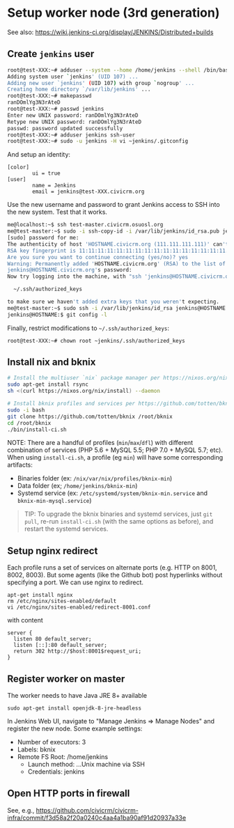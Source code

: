 # Setup worker node (3rd generation)

See also: https://wiki.jenkins-ci.org/display/JENKINS/Distributed+builds

## Create `jenkins` user

```bash
root@test-XXX:~# adduser --system --home /home/jenkins --shell /bin/bash jenkins
Adding system user `jenkins' (UID 107) ...
Adding new user `jenkins' (UID 107) with group `nogroup' ...
Creating home directory `/var/lib/jenkins' ...
root@test-XXX:~# makepasswd
ranDOmlYg3N3rAteD
root@test-XXX:~# passwd jenkins
Enter new UNIX password: ranDOmlYg3N3rAteD
Retype new UNIX password: ranDOmlYg3N3rAteD
passwd: password updated successfully
root@test-XXX:~# adduser jenkins ssh-user
root@test-XXX:~# sudo -u jenkins -H vi ~jenkins/.gitconfig
```

And setup an identity:

```
[color]
        ui = true
[user]
        name = Jenkins
        email = jenkins@test-XXX.civicrm.org
```

Use the new username and password to grant Jenkins access to SSH
into the new system. Test that it works.

```bash
me@localhost:~$ ssh test-master.civicrm.osuosl.org
me@test-master:~$ sudo -i ssh-copy-id -i /var/lib/jenkins/id_rsa.pub jenkins@HOSTNAME.civicrm.org
[sudo] password for me:
The authenticity of host 'HOSTNAME.civicrm.org (111.111.111.111)' can't be established.
RSA key fingerprint is 11:11:11:11:11:11:11:11:11:11:11:11:11:11:11:11.
Are you sure you want to continue connecting (yes/no)? yes
Warning: Permanently added 'HOSTNAME.civicrm.org' (RSA) to the list of known hosts.
jenkins@HOSTNAME.civicrm.org's password:
Now try logging into the machine, with "ssh 'jenkins@HOSTNAME.civicrm.org'", and check in:

  ~/.ssh/authorized_keys

to make sure we haven't added extra keys that you weren't expecting.
me@test-master:~$ sudo ssh -i /var/lib/jenkins/id_rsa jenkins@HOSTNAME.civicrm.org
jenkins@HOSTNAME:$ git config -l
```

Finally, restrict modifications to `~/.ssh/authorized_keys`:

```
root@test-XXX:~# chown root ~jenkins/.ssh/authorized_keys
```

## Install nix and bknix

```bash
# Install the multiuser `nix` package manager per https://nixos.org/nix/manual/#sect-multi-user-installation
sudo apt-get install rsync
sh <(curl https://nixos.org/nix/install) --daemon

# Install bknix profiles and services per https://github.com/totten/bknix/blob/master/doc/install-other.md
sudo -i bash
git clone https://github.com/totten/bknix /root/bknix
cd /root/bknix
./bin/install-ci.sh
```

NOTE: There are a handful of profiles (`min`/`max`/`dfl`) with different
combination of services (PHP 5.6 + MySQL 5.5; PHP 7.0 + MySQL 5.7; etc). 
When using `install-ci.sh`, a profile (eg `min`) will have some corresponding
artifacts:

* Binaries folder (ex: `/nix/var/nix/profiles/bknix-min`)
* Data folder (ex; `/home/jenkins/bknix-min`)
* Systemd service (ex: `/etc/systemd/system/bknix-min.service` and `bknix-min-mysql.service`)

> TIP: To upgrade the bknix binaries and systemd services, just `git pull`,
> re-run `install-ci.sh` (with the same options as before), and restart
> the systemd services.

## Setup nginx redirect

Each profile runs a set of services on alternate ports (e.g. HTTP on 8001,
8002, 8003). But some agents (like the Github bot) post hyperlinks without
specifying a port. We can use nginx to redirect.

```
apt-get install nginx
rm /etc/nginx/sites-enabled/default
vi /etc/nginx/sites-enabled/redirect-8001.conf
```

with content

```
server {
  listen 80 default_server;
  listen [::]:80 default_server;
  return 302 http://$host:8001$request_uri;
}
```

## Register worker on master

The worker needs to have Java JRE 8+ available

```
sudo apt-get install openjdk-8-jre-headless
```

In Jenkins Web UI, navigate to "Manage Jenkins => Manage Nodes" and register the new node. Some example settings:

* Number of executors: 3
* Labels: bknix
* Remote FS Root: /home/jenkins
    * Launch method: ...Unix machine via SSH
    * Credentials: jenkins

## Open HTTP ports in firewall

See, e.g., https://github.com/civicrm/civicrm-infra/commit/f3d58a2f20a0240c4aa4a1ba90af91d20937a33e
